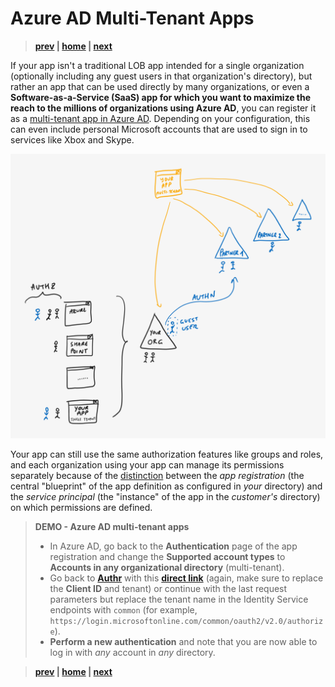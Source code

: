 # Azure AD Multi-Tenant Apps

> **[prev](04-azuread-b2b.md) | [home](readme.md)  | [next](06-azuread-b2c.md)**

If your app isn't a traditional LOB app intended for a single organization (optionally including any guest users in that organization's directory), but rather an app that can be used directly by many organizations, or even a **Software-as-a-Service (SaaS) app for which you want to maximize the reach to the millions of organizations using Azure AD**, you can register it as a [multi-tenant app in Azure AD](https://docs.microsoft.com/azure/active-directory/develop/howto-convert-app-to-be-multi-tenant). Depending on your configuration, this can even include personal Microsoft accounts that are used to sign in to services like Xbox and Skype.

![Azure AD Multi-Tenant Apps](media/identity-landscape-step-03.png)

Your app can still use the same authorization features like groups and roles, and each organization using your app can manage its permissions separately because of the [distinction](https://docs.microsoft.com/azure/active-directory/develop/app-objects-and-service-principals) between the *app registration* (the central "blueprint" of the app definition as configured in *your* directory) and the *service principal* (the "instance" of the app in the *customer's* directory) on which permissions are defined.

> **DEMO - Azure AD multi-tenant apps**
>
> - In Azure AD, go back to the **Authentication** page of the app registration and change the **Supported account types** to **Accounts in any organizational directory** (multi-tenant).
> - Go back to **[Authr](https://authr.biz)** with this **[direct link](https://authr.biz/?requesttype=OpenIdConnect&scope=openid+profile&responsetype=id_token&responsemode=form_post&additionalparameters=prompt%3dlogin&importtype=AzureAD&tenant=common&clientid=your-client-id)** (again, make sure to replace the **Client ID** and tenant) or continue with the last request parameters but replace the tenant name in the Identity Service endpoints with `common` (for example, `https://login.microsoftonline.com/common/oauth2/v2.0/authorize`).
> - **Perform a new authentication** and note that you are now able to log in with *any* account in *any* directory.

> **[prev](04-azuread-b2b.md) | [home](readme.md)  | [next](06-azuread-b2c.md)**
